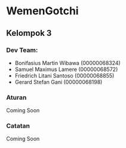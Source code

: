 # WemenGotchi
## Kelompok 3

### Dev Team:
- Bonifasius Martin Wibawa (00000068324)
- Samuel Maximus Lamere (00000068572)
- Friedrich Litani Santoso (00000068855)
- Gerard Stefan Gani (00000068198)


### Aturan
Coming Soon

### Catatan
Coming Soon